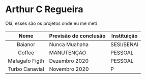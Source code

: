 # Arthur C Regueira 


Olá, esses são os projetos onde eu me meti 

|     Nome       	| Previsão de conclusão 	| Instituição 	|
|:--------------:	|-----------------------	|-------------	|
| Baianor        	| Nunca Muahaha         	| SESI/SENAI  	|
| Coffee         	| MANUTENÇÃO            	| PESSOAL     	|   	
| Mafagafo Figth 	| Dezembro 2020         	| PESSOAL     	|
| Turbo Canavial  | Novembro 2020           | P             |
